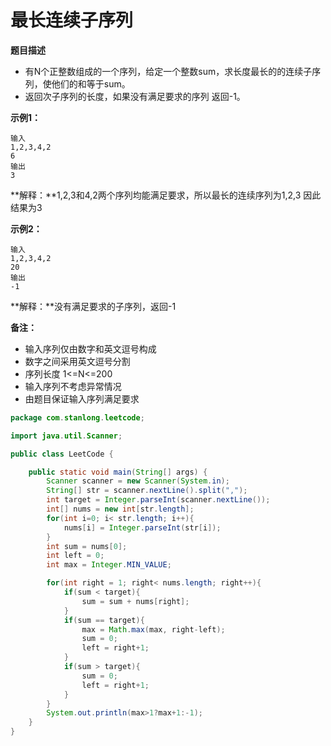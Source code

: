 # 最长连续子序列

**题目描述**

- 有N个正整数组成的一个序列，给定一个整数sum，求长度最长的的连续子序列，使他们的和等于sum。
- 返回次子序列的长度，如果没有满足要求的序列 返回-1。

**示例1：**

```
输入
1,2,3,4,2
6
输出
3
```

**解释：**1,2,3和4,2两个序列均能满足要求，所以最长的连续序列为1,2,3 因此结果为3

**示例2：**

```
输入
1,2,3,4,2
20
输出
-1
```

**解释：**没有满足要求的子序列，返回-1

**备注：** 

- 输入序列仅由数字和英文逗号构成
- 数字之间采用英文逗号分割
- 序列长度   1<=N<=200
- 输入序列不考虑异常情况
- 由题目保证输入序列满足要求
  

```java
package com.stanlong.leetcode;

import java.util.Scanner;

public class LeetCode {

    public static void main(String[] args) {
        Scanner scanner = new Scanner(System.in);
        String[] str = scanner.nextLine().split(",");
        int target = Integer.parseInt(scanner.nextLine());
        int[] nums = new int[str.length];
        for(int i=0; i< str.length; i++){
            nums[i] = Integer.parseInt(str[i]);
        }
        int sum = nums[0];
        int left = 0;
        int max = Integer.MIN_VALUE;

        for(int right = 1; right< nums.length; right++){
            if(sum < target){
                sum = sum + nums[right];
            }
            if(sum == target){
                max = Math.max(max, right-left);
                sum = 0;
                left = right+1;
            }
            if(sum > target){
                sum = 0;
                left = right+1;
            }
        }
        System.out.println(max>1?max+1:-1);
    }
}
```

